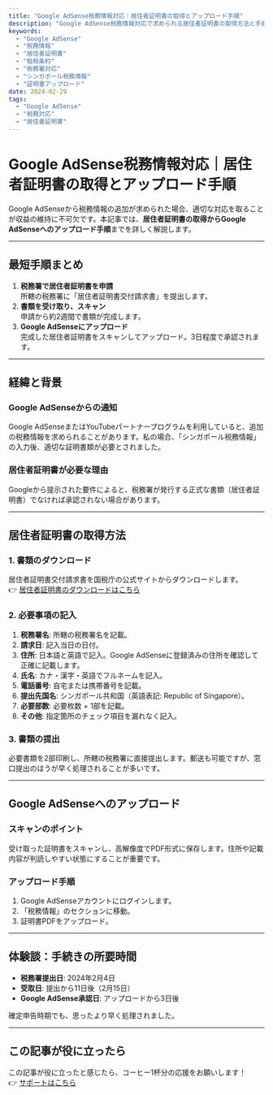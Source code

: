 ```yaml
---
title: "Google AdSense税務情報対応｜居住者証明書の取得とアップロード手順"
description: "Google AdSense税務情報対応で求められる居住者証明書の取得方法と手順を、分かりやすく解説。必要な書類準備から税務署対応、Google AdSenseへのアップロードまでの流れを詳しく紹介します。"
keywords:
  - "Google AdSense"
  - "税務情報"
  - "居住者証明書"
  - "租税条約"
  - "税務署対応"
  - "シンガポール税務情報"
  - "証明書アップロード"
date: 2024-02-29
tags:
  - "Google AdSense"
  - "税務対応"
  - "居住者証明書"
---
```


# Google AdSense税務情報対応｜居住者証明書の取得とアップロード手順

Google AdSenseから税務情報の追加が求められた場合、適切な対応を取ることが収益の維持に不可欠です。本記事では、**居住者証明書の取得からGoogle AdSenseへのアップロード手順**までを詳しく解説します。  

---

## 最短手順まとめ
1. **税務署で居住者証明書を申請**  
   所轄の税務署に「居住者証明書交付請求書」を提出します。
2. **書類を受け取り、スキャン**  
   申請から約2週間で書類が完成します。
3. **Google AdSenseにアップロード**  
   完成した居住者証明書をスキャンしてアップロード。3日程度で承認されます。

---

## 経緯と背景
### Google AdSenseからの通知
Google AdSenseまたはYouTubeパートナープログラムを利用していると、追加の税務情報を求められることがあります。私の場合、「シンガポール税務情報」の入力後、適切な証明書類が必要とされました。  

### 居住者証明書が必要な理由
Googleから提示された要件によると、税務署が発行する正式な書類（居住者証明書）でなければ承認されない場合があります。  

---

## 居住者証明書の取得方法
### 1. 書類のダウンロード
居住者証明書交付請求書を国税庁の公式サイトからダウンロードします。  
👉 [居住者証明書のダウンロードはこちら](https://www.nta.go.jp/taxes/shiraberu/taxanswer/osirase/data/pdf/kyojyusya_shoumei_02_input.pdf)

### 2. 必要事項の記入
1. **税務署名**: 所轄の税務署名を記載。  
2. **請求日**: 記入当日の日付。  
3. **住所**: 日本語と英語で記入。Google AdSenseに登録済みの住所を確認して正確に記載します。  
4. **氏名**: カナ・漢字・英語でフルネームを記入。  
5. **電話番号**: 自宅または携帯番号を記載。  
6. **提出先国名**: シンガポール共和国（英語表記: Republic of Singapore）。  
7. **必要部数**: 必要枚数 + 1部を記載。  
8. **その他**: 指定箇所のチェック項目を漏れなく記入。

### 3. 書類の提出
必要書類を2部印刷し、所轄の税務署に直接提出します。郵送も可能ですが、窓口提出のほうが早く処理されることが多いです。

---

## Google AdSenseへのアップロード
### スキャンのポイント
受け取った証明書をスキャンし、高解像度でPDF形式に保存します。住所や記載内容が判読しやすい状態にすることが重要です。

### アップロード手順
1. Google AdSenseアカウントにログインします。
2. 「税務情報」のセクションに移動。
3. 証明書PDFをアップロード。

---

## 体験談：手続きの所要時間
- **税務署提出日**: 2024年2月4日  
- **受取日**: 提出から11日後（2月15日）  
- **Google AdSense承認日**: アップロードから3日後  

確定申告時期でも、思ったより早く処理されました。

---

## この記事が役に立ったら
この記事が役に立ったと感じたら、コーヒー1杯分の応援をお願いします！  
👉 [サポートはこちら](https://ko-fi.com/koichikondo)
